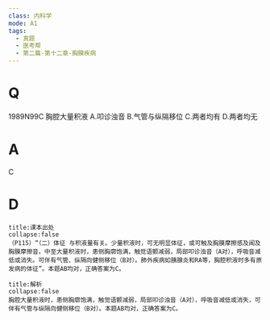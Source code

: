 ```yaml
---
class: 内科学
mode: A1
tags:
  - 真题
  - 医考帮
  - 第二篇-第十二章-胸膜疾病
---
```


# Q
1989N99C 胸腔大量积液
A.叩诊浊音
B.气管与纵隔移位
C.两者均有
D.两者均无

# A
C
# D
```ad-note
title:课本出处
collapse:false
（P115）“（二）体征 与积液量有关。少量积液时，可无明显体征，或可触及胸膜摩擦感及闻及胸膜摩擦音。中至大量积液时，患侧胸廓饱满，触觉语颤减弱，局部叩诊浊音（A对），呼吸音减低或消失。可伴有气管、纵隔向健侧移位（B对）。肺外疾病如胰腺炎和RA等，胸腔积液时多有原发病的体征”。本题AB均对，正确答案为C。
```

```ad-summary
title:解析
collapse:false
胸腔大量积液时，患侧胸廓饱满，触觉语颤减弱，局部叩诊浊音（A对），呼吸音减低或消失，可伴有气管与纵隔向健侧移位（B对）。本题AB均对，正确答案为C。
```

